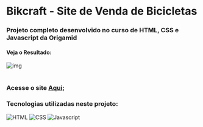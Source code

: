 # Bikcraft - Site de Venda de Bicicletas

### Projeto completo desenvolvido no curso de HTML, CSS e Javascript da Origamid

#### Veja o Resultado:



![img](https://github.com/otaviosouza21/bikcraft/blob/main/img/bikcraft-demo.gif)
#

### Acesse o site [Aqui](https://otaviosouza21.github.io/bikcraft/);


### Tecnologias utilizadas neste projeto:

<div style="display: inline-block">
<img aling="center" alt="HTML" src="https://img.shields.io/badge/HTML-239120?style=for-the-badge&logo=html5&logoColor=white">
<img aling="center" alt="CSS" src="https://img.shields.io/badge/CSS-239120?&style=for-the-badge&logo=css3&logoColor=white">
<img aling="center" alt="Javascript" src="https://img.shields.io/badge/JavaScript-F7DF1E?style=for-the-badge&logo=javascript&logoColor=black">
</div>

